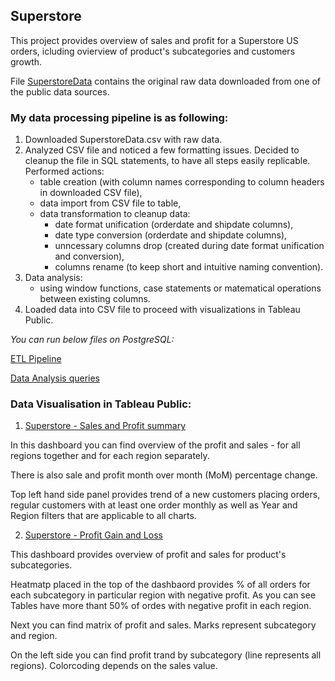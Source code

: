 ## Superstore

This project provides overview of sales and profit for a Superstore US orders, icluding ovierview of product's subcategories and customers growth.

File [SuperstoreData](SuperstoreData.csv) contains the original raw data downloaded from one of the public data sources.


### My data processing pipeline is as following:

1. Downloaded SuperstoreData.csv with raw data.
2. Analyzed CSV file and noticed a few formatting issues. Decided to cleanup the file in SQL statements, to have all steps easily replicable. Performed actions:
    - table creation (with column names corresponding to column headers in downloaded CSV file),
    - data import from CSV file to table,
    - data transformation to cleanup data:
      - date format unification (orderdate and shipdate columns),
      - date type conversion (orderdate and shipdate columns),
      - unncessary columns drop (created during date format unification and conversion),
      - columns rename (to keep short and intuitive naming convention).
3. Data analysis:
    - using window functions, case statements or matematical operations between existing columns.
4. Loaded data into CSV file to proceed with visualizations in Tableau Public.


_You can run below files on PostgreSQL:_


[ETL Pipeline](ETL.sql)

[Data Analysis queries](Data_Analysis.sql)


### Data Visualisation in Tableau Public:

1. [Superstore - Sales and Profit summary](https://public.tableau.com/views/Superstore-SalesandProfitsummary/Superstore-SalesandProfitsummary?:language=en-US&:display_count=n&:origin=viz_share_link&:device=desktop)

In this dashboard you can find overview of the profit and sales - for all regions together and for each region separately.

There is also sale and profit month over month (MoM) percentage change.

Top left hand side panel provides trend of a new customers placing orders, regular customers with at least one order monthly as well as Year and Region filters that are applicable to all charts.

2. [Superstore - Profit Gain and Loss](https://public.tableau.com/views/Superstore-ProfitGainandLoss/ProductCategory?:language=en-US&:display_count=n&:origin=viz_share_link&:device=desktop)

This dashboard provides overview of profit and sales for product's subcategories.

Heatmatp placed in the top of the dashbaord provides % of all orders for each subcategory in particular region with negative profit. As you can see Tables have more thant 50% of ordes with negative profit in each region.

Next you can find matrix of profit and sales. Marks represent subcategory and region.

On the left side you can find profit trand by subcategory (line represents all regions). Colorcoding depends on the sales value.
